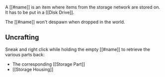A [[#name]] is an item where items from the storage network are stored on. It has to be put in a [[Disk Drive]].

The [[#name]] won't despawn when dropped in the world.

## Uncrafting
Sneak and right click while holding the empty [[#name]] to retrieve the various parts back:

- The corresponding [[Storage Part]]
- [[Storage Housing]]